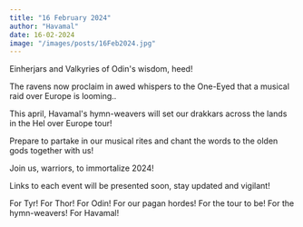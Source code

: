 ```yaml
---
title: "16 February 2024"
author: "Havamal"
date: 16-02-2024
image: "/images/posts/16Feb2024.jpg"
---
```


Einherjars and Valkyries of Odin's wisdom, heed!

The ravens now proclaim in awed whispers to the One-Eyed that a musical raid over Europe is looming..

This april, Havamal's hymn-weavers will set our drakkars across the lands in the Hel over Europe tour!

Prepare to partake in our musical rites and chant the words to the olden gods together with us!

Join us, warriors, to immortalize 2024!

Links to each event will be presented soon, stay updated and vigilant!

For Tyr! For Thor! For Odin! For our pagan hordes! For the tour to be! For the hymn-weavers! For Havamal!